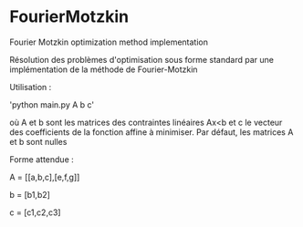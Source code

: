 # FourierMotzkin
Fourier Motzkin optimization method implementation

Résolution des problèmes d'optimisation sous forme standard par une implémentation de la méthode de Fourier-Motzkin


Utilisation : 

  'python main.py A b c'
  
où A et b sont les matrices des contraintes linéaires Ax<b et c le vecteur des coefficients de la fonction affine à minimiser.
Par défaut, les matrices A et b sont nulles

Forme attendue : 

  A = [[a,b,c],[e,f,g]]
  
  b = [b1,b2]
  
  c = [c1,c2,c3]
